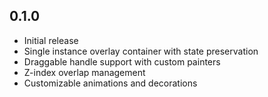 ## 0.1.0

* Initial release
* Single instance overlay container with state preservation
* Draggable handle support with custom painters
* Z-index overlap management
* Customizable animations and decorations
